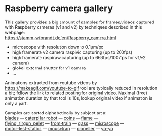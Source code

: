 # Raspberry camera gallery

This gallery provides a big amount of samples for frames/videos captured with Raspberry cameras (v1 and v2) by techniques described in this webpage:  
https://stamm-wilbrandt.de/en/Raspberry_camera.html
  * microscope with resolution down to 0.1&micro;m/px
  * high framerate v2 camera raspivid capturing (up to 200fps)
  * high framerate raspiraw capturing (up to 666fps/1007fps for v1/v2 camera)
  * global external shutter for v1 camera
  * ...

Animations extracted from youtube videos by https://makeagif.com/youtube-to-gif tool are typically reduced in resolution a bit; follow the link to related posting for original video. Maximal (free) animation duration by that tool is 10s, lookup original video if animation is only a part.

Samples are sorted alphabetically by subject area:  
[blades](blades/#blades) &mdash; [caterpillar robot](caterpillar_robot/#caterpillar-robot) &mdash; [coins](coins/#coins) &mdash; [flame](flame/#flame) &mdash;  
[flying_airgun_pellet](flying_airgun_pellet/#flying_airgun_pellet) &mdash; [from-train](from-train/#from-train) &mdash; [glass](glass/#glass) &mdash;  [microscope](microscope/#microscope) &mdash;  
[motor-test-station](motor-test-station/#motor-test-station) &mdash; [mousetrap](mousetrap/#mousetrap) &mdash; [propeller](propeller/#propeller) &mdash; [yo-yo](yo-yo/#yo-yo)
